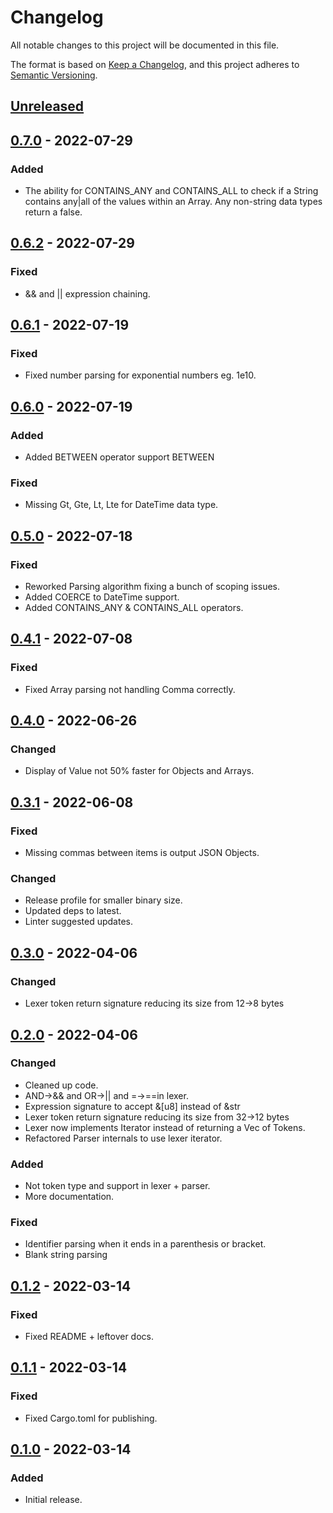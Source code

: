 # Changelog
All notable changes to this project will be documented in this file.

The format is based on [Keep a Changelog](https://keepachangelog.com/en/1.0.0/),
and this project adheres to [Semantic Versioning](https://semver.org/spec/v2.0.0.html).

## [Unreleased]

## [0.7.0] - 2022-07-29
### Added
- The ability for CONTAINS_ANY and CONTAINS_ALL to check if a String contains any|all of the values
  within an Array. Any non-string data types return a false.

## [0.6.2] - 2022-07-29
### Fixed
- && and || expression chaining.

## [0.6.1] - 2022-07-19
### Fixed
- Fixed number parsing for exponential numbers eg. 1e10.

## [0.6.0] - 2022-07-19
### Added
- Added BETWEEN operator support <value> BETWEEN <value> <value>

### Fixed
- Missing Gt, Gte, Lt, Lte for DateTime data type.

## [0.5.0] - 2022-07-18
### Fixed
- Reworked Parsing algorithm fixing a bunch of scoping issues.
- Added COERCE to DateTime support.
- Added CONTAINS_ANY & CONTAINS_ALL operators.

## [0.4.1] - 2022-07-08
### Fixed
- Fixed Array parsing not handling Comma correctly.

## [0.4.0] - 2022-06-26
### Changed
- Display of Value not 50% faster for Objects and Arrays.

## [0.3.1] - 2022-06-08
### Fixed
- Missing commas between items is output JSON Objects.

### Changed
- Release profile for smaller binary size.
- Updated deps to latest.
- Linter suggested updates.

## [0.3.0] - 2022-04-06
### Changed
- Lexer token return signature reducing its size from 12->8 bytes

## [0.2.0] - 2022-04-06
### Changed
- Cleaned up code.
- AND->&& and OR->|| and =->==in lexer.
- Expression signature to accept &[u8] instead of &str
- Lexer token return signature reducing its size from 32->12 bytes
- Lexer now implements Iterator instead of returning a Vec of Tokens.
- Refactored Parser internals to use lexer iterator.

### Added
- Not token type and support in lexer + parser.
- More documentation.

### Fixed
- Identifier parsing when it ends in a parenthesis or bracket.
- Blank string parsing

## [0.1.2] - 2022-03-14
### Fixed
- Fixed README + leftover docs.

## [0.1.1] - 2022-03-14
### Fixed
- Fixed Cargo.toml for publishing.

## [0.1.0] - 2022-03-14
### Added
- Initial release.

[Unreleased]: https://github.com/rust-playground/ksql/compare/v0.7.0...HEAD
[0.7.0]: https://github.com/rust-playground/ksql/compare/v0.6.2...v0.7.0
[0.6.2]: https://github.com/rust-playground/ksql/compare/v0.6.1...v0.6.2
[0.6.1]: https://github.com/rust-playground/ksql/compare/v0.6.0...v0.6.1
[0.6.0]: https://github.com/rust-playground/ksql/compare/v0.5.0...v0.6.0
[0.5.0]: https://github.com/rust-playground/ksql/compare/v0.4.1...v0.5.0
[0.4.1]: https://github.com/rust-playground/ksql/compare/v0.4.0...v0.4.1
[0.4.0]: https://github.com/rust-playground/ksql/compare/v0.3.1...v0.4.0
[0.3.1]: https://github.com/rust-playground/ksql/compare/v0.3.0...v0.3.1
[0.3.0]: https://github.com/rust-playground/ksql/compare/v0.2.0...v0.3.0
[0.2.0]: https://github.com/rust-playground/ksql/compare/v0.1.2...v0.2.0
[0.1.2]: https://github.com/rust-playground/ksql/compare/v0.1.1...v0.1.2
[0.1.1]: https://github.com/rust-playground/ksql/compare/v0.1.0...v0.1.1
[0.1.0]: https://github.com/rust-playground/ksql/commit/03fa237a7e2fe5f15de609e3da3c87f5dbed8805